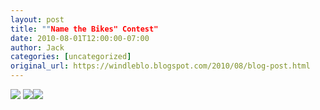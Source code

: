 ```yaml
---
layout: post
title: ""Name the Bikes" Contest"
date: 2010-08-01T12:00:00-07:00
author: Jack
categories: [uncategorized]
original_url: https://windleblo.blogspot.com/2010/08/blog-post.html
---
```


![](https://lh3.googleusercontent.com/blogger_img_proxy/AEn0k_tlrY0FWYTsBki8b5lAaEiB4hfp4yE1Iojz5ew2kv5MxlwieEhpIgJxWUYjtnvm9H97mAT_md3SM8eptfUhO5qHHEYWclHxeVr7ZQLw4ZDuTN55NSNdOpt1mlHEzDIFqzx82-lm1oJNPnEtjqFvqg8_w16eFdcDlhosuHI5qbMlGbH8cvmmi79MG5JaL2D37HA2Mfs-YD_YO_xnskppLHRw8bc3ykOgTtmJJqlYe-HDKJCxXiRFyRa65cvw5sbXRedDboSZJGUgKowd6lwS6f24Nk8tM4MXHn_P8Ona9_TWb7sfNowbM40=s0-d) [![](https://lh3.googleusercontent.com/blogger_img_proxy/AEn0k_tWOE50OZ-acHejOE5G1lMdgzZ-El9fWkAevV2kkH16tgiOrFi5dCB7T_e-aMwvkzoYZiq6u7Txyh8sMsRuBKmlVnXvW2bzfUujX3ZG4ZFZ70BO_52vV-bd=s0-d)](http://photobucket.com/redirect/album?showShareLB=1)[![](https://lh3.googleusercontent.com/blogger_img_proxy/AEn0k_uFziVRXUxV6V07QjJY4S2PwGTeeQOFpzHNJQc4MbwwGppXGOJ_7E29xKof9I3tVbfSRFMV0CnWS5d0ifpyKF4yo6v2LOL8TIw-ePBf0N1dFYKDNDLxigFD=s0-d)](http://s373.photobucket.com/albums/oo174/windleblo/Folders/)